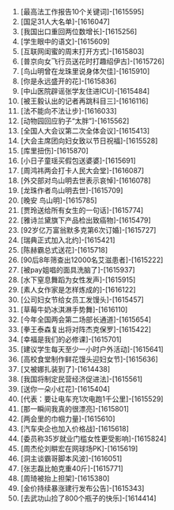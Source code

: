 
1. [最高法工作报告10个关键词]-[1615595]
1. [国足31人大名单]-[1616047]
1. [我国出口重回两位数增长]-[1615256]
1. [学生眼中的语文]-[1615609]
1. [互联网闺蜜的周末打开方式]-[1615803]
1. [普京向女飞行员送花时打趣绍伊古]-[1615726]
1. [鸟山明曾在龙珠里说身体欠佳]-[1615910]
1. [你是永远盛开的花]-[1615836]
1. [中山医院辟谣张学友住进ICU]-[1615484]
1. [被王毅认出的记者再跳科目三]-[1616116]
1. [法不能向不法让步]-[1616033]
1. [动物园回应豹子“太胖”]-[1615562]
1. [全国人大会议第二次全体会议]-[1615413]
1. [大会主席团向妇女致以节日祝福]-[1615528]
1. [库里扭伤]-[1615870]
1. [小日子童瑶买假包送婆婆]-[1615691]
1. [周鸿祎两会打卡人民大会堂]-[1616087]
1. [外交部对鸟山明去世表示哀悼]-[1616078]
1. [龙珠作者鸟山明去世]-[1615709]
1. [晚安 鸟山明]-[1615785]
1. [贾玲送给所有女生的一句话]-[1615774]
1. [雅诗兰黛旗下产品检出致癌物]-[1615479]
1. [92岁亿万富翁默多克第6次订婚]-[1615727]
1. [瑞典正式加入北约]-[1615421]
1. [陈赫霸总式送花]-[1615718]
1. [90后8年筛查出12000名艾滋患者]-[1615222]
1. [被pay姐唱的面具洗脑了]-[1615937]
1. [水下窒息舞蹈为女性发声]-[1615915]
1. [素人女作家是怎样炼成的]-[1616122]
1. [公司妇女节给女员工发馒头]-[1615457]
1. [草莓牛奶冰淇淋手势舞]-[1616110]
1. [今年全国两会第二场部长通道]-[1615654]
1. [拳王泰森复出将对阵杰克保罗]-[1615422]
1. [幸福是我们的必修课]-[1615701]
1. [建议学生每天至少一小时户外活动]-[1615641]
1. [高校食堂制作鲜花馒头迎妇女节]-[1615636]
1. [又被娜扎装到了]-[1614438]
1. [我国将制定民营经济促进法]-[1615561]
1. [送你一朵小红花]-[1615404]
1. [代表：要让电车充1次电跑1千公里]-[1615529]
1. [那一瞬间我真的很漂亮]-[1615801]
1. [两会里的巾帼力量]-[1615610]
1. [汽车央企也加入价格战]-[1615618]
1. [委员称35岁就业门槛女性更受影响]-[1615824]
1. [周杰伦刘畊宏在网球场PK]-[1615619]
1. [洞主谈霸哥脚本风波]-[1616051]
1. [张志磊比帕克重40斤]-[1615771]
1. [周琦被抬上担架]-[1615380]
1. [金价持续暴涨建行发布公告]-[1615343]
1. [去武功山捡了800个瓶子的快乐]-[1614414]
